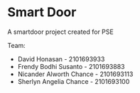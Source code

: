 # Smart Door
A smartdoor project created for PSE

Team:
- David Honasan - 2101693933
- Frendy Bodhi Susanto - 2101693883
- Nicander Alworth Chance - 2101693113
- Sherlyn Angelia Chance - 2101693100
